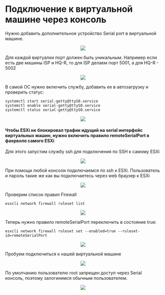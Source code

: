 # Подключение к виртуальной машине через консоль

Нужно добавить дополнительное устройство Serial port в виртуальной машине.
<p align="center">
  <img src="./pic1.png">
</p>


Для каждой виртуалки порт должен быть уникальным.
Например если есть две машины ISP и HQ-R, то для ISP делаем порт 5001, а для HQ-R - 5002
<p align="center">
  <img src="./pic2.png">
</p>

В самой ОС нужно включить службу, добавить ее в автозагрузку и проверить статус:
```
systemctl start serial-getty@ttyS0.service
systemctl enable serial-getty@ttyS0.service
systemctl status serial-getty@ttyS0.service
```
<p align="center">
  <img src="./pic3.png">
</p>


#### Чтобы ESXi не блокировал трафик идущий на serial интерфейс виртуальных машин, нужно включить правило remoteSerialPort в фаерволе самого ESXi
Для этого запустим службу ssh для подключения по SSH к самому ESXi
<p align="center">
  <img src="./pic4.png">
</p>

При помощи любой консоли подключаемся по ssh к ESXi. Пользователь и пароль такие же как вы подключаетесь через web браузер к ESXi
<p align="center">
  <img src="./pic5.png">
</p>

Проверим список правил Firewall
```
esxcli network firewall ruleset list
```
<p align="center">
  <img src="./pic6.png">
</p>

Теперь нужно правило remoteSerialPort переключить в состояние true:
```
esxcli network firewall ruleset set --enabled=true --ruleset-id=remoteSerialPort
```
<p align="center">
  <img src="./pic7.png">
</p>

Пробуем подключиться к нашей виртуальной машине
<p align="center">
  <img src="./pic8.png">
</p>

По умолчанию пользователю root запрещен доступ через Serial консоль, поэтому залогинимся обычным пользователем.
<p align="center">
  <img src="./pic8.png">
</p>